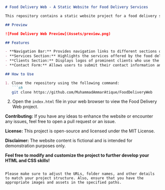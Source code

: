 
```markdown
# Food Delivery Web - A Static Website for Food Delivery Services

This repository contains a static website project for a food delivery service. The website showcases various sections, including a navigation bar, services section, clients section, and a contact form.

## Preview

![Food Delivery Web Preview](Assets/preview.png)

## Features

- **Navigation Bar:** Provides navigation links to different sections of the website.
- **Services Section:** Highlights the services offered by the food delivery business, including food ordering, catering, and bulk ordering.
- **Clients Section:** Displays logos of prominent clients who use the food delivery service.
- **Contact Form:** Allows users to submit their contact information and additional messages through a form.

## How to Use

1. Clone the repository using the following command:
   ```sh
   git clone https://github.com/MuhammadAmmarAtique/FoodDeliveryWeb
   ```

2. Open the `index.html` file in your web browser to view the Food Delivery Web project.

**Contributing:**
If you have any ideas to enhance the website or encounter any issues, feel free to open a pull request or an issue.

**License:**
This project is open-source and licensed under the MIT License.

**Disclaimer:**
The website content is fictional and is intended for demonstration purposes only.

**Feel free to modify and customize the project to further develop your HTML and CSS skills!**

```

Please make sure to adjust the URLs, folder names, and other details to match your project structure. Also, ensure that you have the appropriate images and assets in the specified paths.
